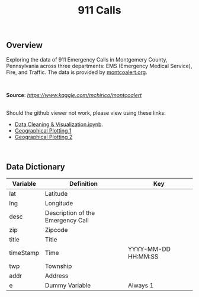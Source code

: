 <center><h1><b>911 Calls</b></h1></center>

<br>

<h2>Overview</h2>

Exploring the data of 911 Emergency Calls in Montgomery County, Pennsylvania across three departments: EMS (Emergency Medical Service),  Fire, and Traffic. The data is provided by <a href='http://montcoalert.org/gettingdata/'>montcoalert.org</a>.

<br>

<b>Source</b>: <i>https://www.kaggle.com/mchirico/montcoalert</i>

<br>
Should the github viewer not work, please view using these links:

-  <a href='https://nbviewer.jupyter.org/github/fawiyogo001/Data-Science-Portfolio-Python/blob/master/911 Calls/911 Calls - Data Cleaning %26 Visualization.ipynb'>Data Cleaning & Visualization.ipynb</a>.
-  <a href='https://nbviewer.jupyter.org/github/fawiyogo001/Data-Science-Portfolio-Python/blob/master/911%20Calls/911%20Calls%20-%20Geographical%20Plotting%201.ipynb'>Geographical Plotting 1</a>
-  <a href='https://nbviewer.jupyter.org/github/fawiyogo001/Data-Science-Portfolio-Python/blob/master/911%20Calls/911%20Calls%20-%20Geographical%20Plotting%202.ipynb'>Geographical Plotting 2</a>

<br>

<h2>Data Dictionary</h2>

| Variable  | Definition                        | Key                 |
| --------- | --------------------------------- | ------------------- |
| lat       | Latitude                          |                     |
| lng       | Longitude                         |                     |
| desc      | Description of the Emergency Call |                     |
| zip       | Zipcode                           |                     |
| title     | Title                             |                     |
| timeStamp | Time                              | YYYY-MM-DD HH:MM:SS |
| twp       | Township                          |                     |
| addr      | Address                           |                     |
| e         | Dummy Variable                    | Always 1            |

